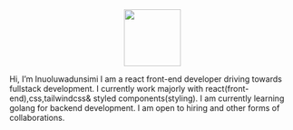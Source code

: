 <div id="header" align="center">
  <img src="https://media.giphy.com/media/M9gbBd9nbDrOTu1Mqx/giphy.gif" width="100"/>
</div>

Hi, I’m Inuoluwadunsimi
 I am a react front-end developer driving towards fullstack development. I currently work majorly with react(front-end),css,tailwindcss& styled components(styling). I am currently learning golang for backend development.
I am open to hiring and other forms of collaborations.


<!---
inuoluwadunsimi/inuoluwadunsimi is a ✨ special ✨ repository because its `README.md` (this file) appears on your GitHub profile.
You can click the Preview link to take a look at your changes.
--->
